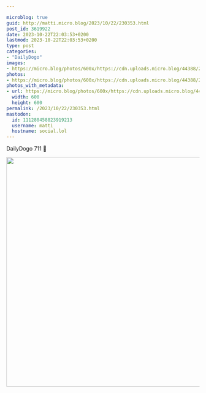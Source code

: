 ```yaml
---

microblog: true
guid: http://matti.micro.blog/2023/10/22/230353.html
post_id: 3619922
date: 2023-10-22T22:03:53+0200
lastmod: 2023-10-22T22:03:53+0200
type: post
categories:
- "DailyDogo"
images:
- https://micro.blog/photos/600x/https://cdn.uploads.micro.blog/44388/2023/53e940e0d32743d78325d94e3ed22298.jpg
photos:
- https://micro.blog/photos/600x/https://cdn.uploads.micro.blog/44388/2023/53e940e0d32743d78325d94e3ed22298.jpg
photos_with_metadata:
- url: https://micro.blog/photos/600x/https://cdn.uploads.micro.blog/44388/2023/53e940e0d32743d78325d94e3ed22298.jpg
  width: 600
  height: 600
permalink: /2023/10/22/230353.html
mastodon:
  id: 111280458823919213
  username: matti
  hostname: social.lol
---
```

DailyDogo 711 🐶

<img src="/media/uploads/2023/53e940e0d32743d78325d94e3ed22298.jpg" width="600" height="600" alt="" />
